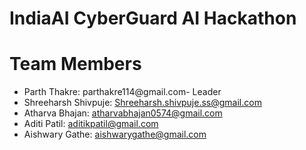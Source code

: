 # IndiaAI CyberGuard AI Hackathon



# Team Members
* Parth Thakre: parthakre114@gmail.com- Leader
* Shreeharsh Shivpuje: Shreeharsh.shivpuje.ss@gmail.com
* Atharva Bhajan: atharvabhajan0574@gmail.com
* Aditi Patil: aditikpatil@gmail.com
* Aishwary Gathe: aishwarygathe@gmail.com
